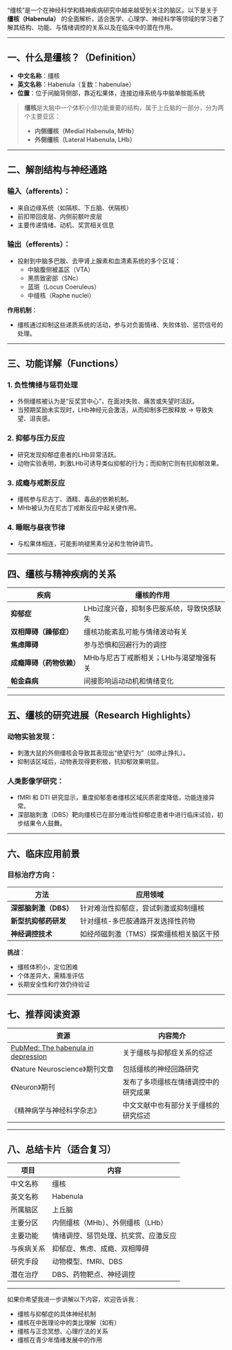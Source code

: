 “缰核”是一个在神经科学和精神疾病研究中越来越受到关注的脑区。以下是关于 **缰核（Habenula）** 的全面解析，适合医学、心理学、神经科学等领域的学习者了解其结构、功能、与情绪调控的关系以及在临床中的潜在作用。

---

## 一、什么是缰核？（Definition）

- **中文名称**：缰核  
- **英文名称**：Habenula（复数：habenulae）  
- **位置**：位于间脑背侧部，靠近松果体，连接边缘系统与中脑单胺能系统  

> **缰核**是大脑中一个体积小但功能重要的结构，属于上丘脑的一部分，分为两个主要亚区：
> - **内侧缰核（Medial Habenula, MHb）**
> - **外侧缰核（Lateral Habenula, LHb）**

---

## 二、解剖结构与神经通路

### 输入（afferents）：
- 来自边缘系统（如隔核、下丘脑、伏隔核）
- 前扣带回皮层、内侧前额叶皮层
- 主要传递情绪、动机、奖赏相关信息

### 输出（efferents）：
- 投射到中脑多巴胺、去甲肾上腺素和血清素系统的多个区域：
  - 中脑腹侧被盖区（VTA）
  - 黑质致密部（SNc）
  - 蓝斑（Locus Coeruleus）
  - 中缝核（Raphe nuclei）

**作用机制**：
- 缰核通过抑制这些递质系统的活动，参与对负面情绪、失败体验、惩罚信号的处理。

---

## 三、**功能详解（Functions）**

### 1. 负性情绪与惩罚处理
- 外侧缰核被认为是“反奖赏中心”，在面对失败、痛苦或失望时活跃。
- 当预期奖励未实现时，LHb神经元会激活，从而抑制多巴胺释放 → 导致失望、沮丧感。

### 2. 抑郁与压力反应
- 研究发现抑郁症患者的LHb异常活跃。
- 动物实验表明，刺激LHb可诱导类似抑郁的行为；而抑制它则有抗抑郁效果。

### 3. 成瘾与戒断反应
- 缰核参与尼古丁、酒精、毒品的依赖机制。
- MHb被认为在尼古丁戒断反应中起关键作用。

### 4. 睡眠与昼夜节律
- 与松果体相连，可能影响褪黑素分泌和生物钟调节。

---

## 四、缰核与精神疾病的关系

| 疾病 | 缰核的作用 |
|------|-------------|
| **抑郁症** | LHb过度兴奋，抑制多巴胺系统，导致快感缺失 |
| **双相障碍（躁郁症）** | 缰核功能紊乱可能与情绪波动有关 |
| **焦虑障碍** | 参与恐惧和回避行为的调控 |
| **成瘾障碍（药物依赖）** | MHb与尼古丁戒断相关；LHb与渴望增强有关 |
| **帕金森病** | 间接影响运动动机和情绪变化 |

---

## 五、缰核的研究进展（Research Highlights）

### 动物实验发现：
- 刺激大鼠的外侧缰核会导致其表现出“绝望行为”（如停止挣扎）。
- 抑制该区域后，动物表现得更积极，抗抑郁效果明显。

### 人类影像学研究：
- fMRI 和 DTI 研究显示，重度抑郁患者缰核区域灰质密度降低，功能连接异常。
- 深部脑刺激（DBS）靶向缰核已在部分难治性抑郁症患者中进行临床试验，初步结果令人鼓舞。

---

## 六、临床应用前景

### 目标治疗方向：

| 方法 | 应用领域 |
|------|-----------|
| **深部脑刺激（DBS）** | 针对难治性抑郁症，尝试刺激或抑制缰核 |
| **新型抗抑郁药研发** | 针对缰核-多巴胺通路开发选择性药物 |
| **神经调控技术** | 如经颅磁刺激（TMS）探索缰核相关脑区干预 |

**挑战**：
- 缰核体积小，定位困难
- 个体差异大，需精准评估
- 长期安全性和疗效仍待验证

---

## 七、推荐阅读资源

| 资源 | 内容简介 |
|------|----------|
| [PubMed: The habenula in depression](https://pubmed.ncbi.nlm.nih.gov/habenula-depression/) | 关于缰核与抑郁症关系的综述 |
| 《Nature Neuroscience》期刊文章 | 包括缰核的神经回路研究 |
| 《Neuron》期刊 | 发布了多项缰核在情绪调控中的研究成果 |
| 《精神病学与神经科学杂志》 | 中文文献中也有部分关于缰核的研究综述 |

---

## 八、总结卡片（适合复习）

| 项目 | 内容 |
|------|------|
| 中文名称 | 缰核 |
| 英文名称 | Habenula |
| 所属脑区 | 上丘脑 |
| 主要分区 | 内侧缰核（MHb）、外侧缰核（LHb） |
| 主要功能 | 情绪调控、惩罚处理、抗奖赏、应激反应 |
| 与疾病关系 | 抑郁症、焦虑、成瘾、双相障碍 |
| 研究手段 | 动物模型、fMRI、DBS |
| 潜在治疗 | DBS、药物靶点、神经调控 |

---

如果你希望我进一步讲解以下内容，欢迎告诉我：

- 缰核与抑郁症的具体神经机制
- 缰核在中医理论中的类比理解（如有）
- 缰核与正念冥想、心理疗法的关系
- 缰核在青少年情绪发展中的作用
